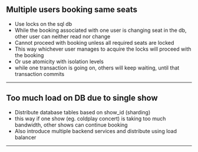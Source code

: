 ## Multiple users booking same seats
- Use locks on the sql db
- While the booking associated with one user is changing seat in the db, other user can neither read nor change
- Cannot proceed with booking unless all required seats are locked
- This way whichever user manages to acquire the locks will proceed with the booking
- Or use atomicity with isolation levels
- while one transaction is going on, others will keep waiting, until that transaction commits

---

## Too much load on DB due to single show
- Distribute database tables based on show_id (sharding)
- this way if one show (eg. coldplay concert) is taking too much bandwidth, other shows can continue booking
- Also introduce multiple backend services and distribute using load balancer

---

## 